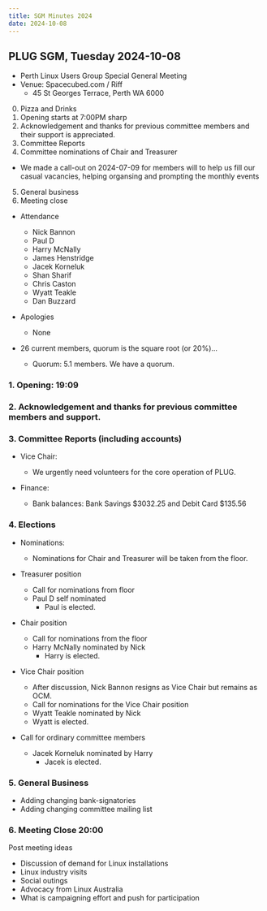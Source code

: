 ```yaml
---
title: SGM Minutes 2024
date: 2024-10-08
---
```


## PLUG SGM, Tuesday 2024-10-08
- Perth Linux Users Group Special General Meeting
- Venue: Spacecubed.com / Riff
  - 45 St Georges Terrace, Perth WA 6000

0. Pizza and Drinks
1. Opening starts at 7:00PM sharp
2. Acknowledgement and thanks for previous committee members and their support is appreciated.
3. Committee Reports
4. Committee nominations of Chair and Treasurer
- We made a call-out on 2024-07-09 for members will to help us fill our casual vacancies, helping organsing and prompting the monthly events
5. General business
6. Meeting close

- Attendance
  - Nick Bannon
  - Paul D
  - Harry McNally
  - James Henstridge
  - Jacek Korneluk 
  - Shan Sharif
  - Chris Caston
  - Wyatt Teakle
  - Dan Buzzard

- Apologies
  - None

- 26 current members, quorum is the square root (or 20%)...
  - Quorum: 5.1 members. We have a quorum.

### 1. Opening: 19:09

### 2. Acknowledgement and thanks for previous committee members and support.

### 3. Committee Reports (including accounts)
  - Vice Chair:
    - We urgently need volunteers for the core operation of PLUG.
 
  - Finance:
    - Bank balances: Bank Savings $3032.25 and Debit Card $135.56

### 4. Elections
- Nominations:
  - Nominations for Chair and Treasurer will be taken from the floor.

- Treasurer position
  - Call for nominations from floor
  - Paul D self nominated
    - Paul is elected.

- Chair position
  - Call for nominations from the floor
  - Harry McNally nominated by Nick
    - Harry is elected.

- Vice Chair position
  - After discussion, Nick Bannon resigns as Vice Chair but remains as OCM.
  - Call for nominations for the Vice Chair position
  - Wyatt Teakle nominated by Nick
   - Wyatt is elected.

- Call for ordinary committee members
  - Jacek Korneluk nominated by Harry
      - Jacek is elected.

### 5. General Business
- Adding changing bank-signatories
- Adding changing committee mailing list

### 6. Meeting Close 20:00

Post meeting ideas
- Discussion of demand for Linux installations
- Linux industry visits
- Social outings
- Advocacy from Linux Australia
- What is campaigning effort and push for participation
